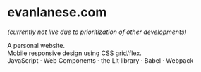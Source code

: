 # evanlanese.com
*(currently not live due to prioritization of other developments)*

A personal website.<br/>
Mobile responsive design using CSS grid/flex.<br/>
JavaScript · Web Components · the Lit library · Babel · Webpack
